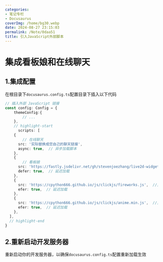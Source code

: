 ```yaml
---
categories:
- 笔记专栏
- Docusaurus
coverImg: /home/bg30.webp
date: 2024-08-27 23:15:03
permalink: /Note/0daa51
title: 引入JavaScript外部脚本
---
```

# 集成看板娘和在线聊天

## 1.集成配置
在根目录下`docusaurus.config.ts`配置目录下插入以下代码

```ts
// 插入外部 JavaScript 链接
const config: Config = {
    themeConfig:{
        // ...
    },
    // highlight-start
      scripts: [
    {
        // 在线聊天
      src: '实际替换成您自己的聊天链接',
      async: true,  // 异步加载脚本
    },
    {
        // 看板娘
      src: 'https://fastly.jsdelivr.net/gh/stevenjoezhang/live2d-widget@latest/autoload.js',
      defer: true,  // 延迟加载
    },
    {
      src: 'https://cpython666.github.io/js/clickjs/fireworks.js',  //鼠标爆炸效果
      efer: true,  // 延迟加载
    },
    {
      src: 'https://cpython666.github.io/js/clickjs/anime.min.js',  //鼠标爆炸效果
      efer: true,  // 延迟加载
    },
  ],
  // highlight-end
}
```
## 2.重新启动开发服务器
重新启动你的开发服务器，以确保`docusaurus.config.ts`配置重新加载生效